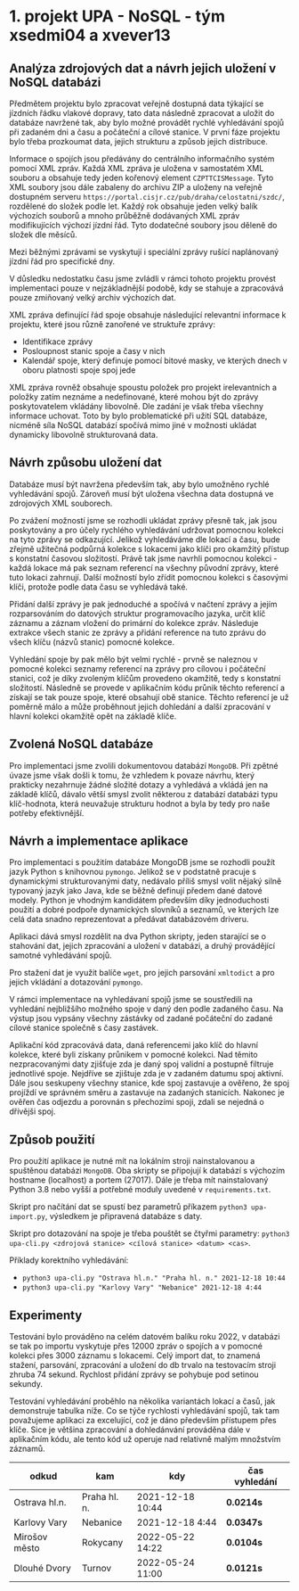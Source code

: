 # 1. projekt UPA - NoSQL - tým xsedmi04 a xvever13


## Analýza zdrojových dat a návrh jejich uložení v NoSQL databázi

Předmětem projektu bylo zpracovat veřejně dostupná data týkající se jízdních řádku vlakové dopravy, tato data následně zpracovat a 
uložit do databáze navržené tak, aby bylo možné provádět rychlé vyhledávání spojů při zadaném dni a času a počáteční a cílové stanice.
V první fáze projektu bylo třeba prozkoumat data, jejich strukturu a způsob jejich distribuce.

Informace o spojích jsou předávány do centrálního informačního systém pomocí XML zpráv. Každá XML zpráva je uložena v samostatém
XML souboru a obsahuje tedy jeden kořenový element `CZPTTCISMessage`. Tyto XML soubory jsou dále zabaleny do archivu ZIP a uloženy
na veřejně dostupném serveru `https://portal.cisjr.cz/pub/draha/celostatni/szdc/`, rozdělené do složek podle let. Každý rok 
obsahuje jeden velký balík výchozích souborů a mnoho průběžně dodávaných XML zpráv modifikujících výchozí jízdní řád. Tyto dodatečné soubory 
jsou děleně do složek dle měsíců.

Mezi běžnými zprávami se vyskytují i speciální zprávy rušící naplánovaný jízdní řád pro specifické dny. 

V důsledku nedostatku času jsme zvládli v rámci tohoto projektu provést implementaci pouze v nejzákladnější podobě,
kdy se stahuje a zpracovává pouze zmiňovaný velký archiv výchozích dat. 

XML zpráva definující řád spoje obsahuje následující relevantní informace k projektu, které jsou různě zanořené ve struktuře zprávy:
- Identifikace zprávy
- Posloupnost stanic spoje a časy v nich
- Kalendář spoje, který definuje pomocí bitové masky, ve kterých dnech v oboru platnosti spoje spoj jede

XML zpráva rovněž obsahuje spoustu položek pro projekt irelevantních a položky zatím neznáme a nedefinované, které mohou být 
do zprávy poskytovatelem vkládány libovolně. Dle zadání je však třeba všechny informace uchovat.
Toto by bylo problematické při užití SQL databáze, nicméně síla NoSQL databází spočívá mimo jiné v možnosti ukládat dynamicky libovolně
strukturovaná data. 

## Návrh způsobu uložení dat

Databáze musí být navržena především tak, aby bylo umožněno rychlé vyhledávání spojů. Zároveň musí být uložena všechna 
data dostupná ve zdrojových XML souborech. 

Po zvážení možností jsme se rozhodli ukládat zprávy přesně tak, jak jsou poskytovány a pro účely rychlého vyhledávání
udržovat pomocnou kolekci na tyto zprávy se odkazující. Jelikož vyhledáváme dle lokací a času, bude zřejmě užitečná podpůrná kolekce 
s lokacemi jako klíči pro okamžitý přístup s konstatní časovou složitostí. Právě tak jsme navrhli pomocnou kolekci - každá lokace
má pak seznam referencí na všechny původní zprávy, které tuto lokaci zahrnují. Další možností bylo zřídit pomocnou 
kolekci s časovými klíči, protože podle data času se vyhledává také. 

Přidání další zprávy je pak jednoduché a spočívá v načtení zprávy a jejím rozparsováním do datových struktur programovacího jazyka, určit 
klíč záznamu a záznam vložení do primární do kolekce zpráv. Následuje extrakce všech stanic ze zprávy a přidání reference na tuto
zprávu do všech klíču (názvů stanic) pomocné kolekce. 

Vyhledání spoje by pak mělo být velmi rychlé - prvně se naleznou v pomocné kolekci seznamy referencí na zprávy pro cílovou i počáteční 
stanici, což je díky zvoleným klíčům provedeno okamžitě, tedy s konstatní složitostí. Následně se provede v aplikačním kódu 
průnik těchto referencí a získají se tak pouze spoje, které obsahují obě stanice. Těchto referencí je už poměrně málo a může proběhnout
jejich dohledání a další zpracování v hlavní kolekci okamžitě opět na základě klíče. 
 
## Zvolená NoSQL databáze 

Pro implementaci jsme zvolili dokumentovou databází `MongoDB`. Při zpětné úvaze jsme však došli k tomu, že vzhledem k povaze návrhu, 
který prakticky nezahrnuje žádné složité dotazy a vyhledává a vkládá jen na základě klíčů,
dávalo větší smysl zvolit některou z databází databázi typu klíč-hodnota, která neuvažuje strukturu hodnot a byla by tedy pro
naše potřeby efektivnější.

## Návrh a implementace aplikace

Pro implementaci s použitím databáze MongoDB jsme se rozhodli použít jazyk Python s knihovnou `pymongo`. Jelikož se v podstatně pracuje 
s dynamickými strukturovanými daty, nedávalo příliš smysl volit nějaký silně typovaný jazyk jako Java, kde se běžně definují předem dané datové modely. 
Python je vhodným kandidátem především díky jednoduchosti použití a dobré podpoře dynamických slovníků a seznamů, ve kterých lze celá data snadno reprezentovat a 
předávat databázovém driveru. 

Aplikaci dává smysl rozdělit na dva Python skripty, jeden starající se o stahování dat, jejich zpracování a uložení v databázi, a druhý
provádějící samotné vyhledávání spojů. 

Pro stažení dat je využit balíče `wget`, pro jejich parsování `xmltodict` a pro jejich vkládání a dotazování `pymongo`.

V rámci implementace na vyhledávaní spojů jsme se soustředili na vyhledání nejbližšího možného spoje v daný den podle zadaného času.
Na výstup jsou vypsány všechny zástávky od zadané počáteční do zadané cílové stanice společně s časy zastávek.

Aplikační kód zpracovává data, daná referencemi jako klíč do hlavní kolekce, které byli získany průnikem v pomocné kolekci. 
Nad těmito nezpracovanými daty zjišťuje zda je daný spoj validní a postupně filtruje jednotlivé spoje. 
Nejdříve se zjištuje zda je v zadaném datumu spoj aktivní. Dále jsou seskupeny všechny stanice, kde spoj zastavuje a ověřeno, že spoj 
projíždí ve správném směru a zastavuje na zadaných stanicích. Nakonec je ověřen čas odjezdu a porovnán s přechozími spoji, zdali se nejedná o dřívějši spoj.

## Způsob použití 

Pro použití aplikace je nutné mít na lokálním stroji nainstalovanou a spuštěnou databázi `MongoDB`. 
Oba skripty se připojují k databází s výchozím hostname (localhost) a portem (27017).
Dále je třeba mít nainstalovaný Python 3.8 nebo vyšší a potřebné moduly uvedené v `requirements.txt`.

Skript pro načítání dat se spustí bez parametrů příkazem `python3 upa-import.py`, výsledkem je připravená databáze s daty.

Skript pro dotazování na spoje je třeba pouštět se čtyřmi parametry: `python3 upa-cli.py <zdrojová stanice> <cílová stanice> <datum> <cas>`.

Příklady korektního vyhledávání: 
- `python3 upa-cli.py "Ostrava hl.n." "Praha hl. n." 2021-12-18 10:44`
- `python3 upa-cli.py "Karlovy Vary" "Nebanice" 2021-12-18 4:44`

## Experimenty

Testování bylo prováděno na celém datovém balíku roku 2022, v databázi se tak po importu vyskytuje přes 12000 zpráv o spojích a v pomocné
kolekci přes 3000 záznamu s lokacemi. Celý import dat, to znamená stažení, parsování, zpracování a uložení do db trvalo na 
testovacím stroji zhruba 74 sekund. Rychlost přidání zprávy se pohybuje pod setinou sekundy. 

Testování vyhledávání proběhlo na několika variantách lokací a časů, jak demonstruje tabulka níže. Co se týče
rychlosti vyhledávání spojů, tak tam považujeme aplikaci za excelující, což je dáno především přístupem přes klíče. Sice je většina
zpracování a dohledánvání prováděna dále v aplikačním kódu, ale tento kód už operuje nad relativně malým množstvím záznamů. 

| odkud         | kam          | kdy              | **čas vyhledání** |
|---------------|--------------|------------------|-------------------|
| Ostrava hl.n. | Praha hl. n. | 2021-12-18 10:44 | **0.0214s**       |
| Karlovy Vary  | Nebanice     | 2021-12-18 4:44  | **0.0347s**       |
| Mirošov město | Rokycany     | 2022-05-22 14:22 | **0.0104s**       |
| Dlouhé Dvory  | Turnov       | 2022-05-24 11:00 | **0.0121s**       |

